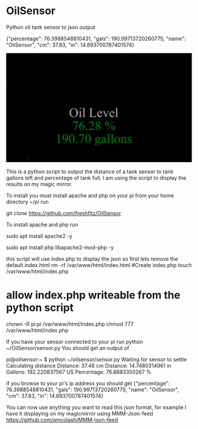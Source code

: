 # OilSensor
Python oil tank sensor to json output

{"percentage": 76.3988548810431, "gals": 190.99713720260775, "name": "OilSensor", "cm": 37.83, "in": 14.893700787401574}

<img src="https://github.com/freshfitz/OilSensor/blob/main/Capture.JPG">

This is a python script to output the distance of a tank sensor to tank gallons left and percentage of tank full. I am using the script to display the results on my magic mirror.

To install you must install apache and php on your pi
from your home directory ~/pi run

git clone https://github.com/freshfitz/OilSensor 

To install apache and php run

sudo apt install apache2 -y

sudo apt install php libapache2-mod-php -y

this script will use index.php to display the json so first lets remove the default index.html
rm -rf /var/www/html/index.html
#Create index.php
touch /var/www/html/index.php
# allow index.php writeable from the python script
chown -R pi:pi /var/www/html/index.php
chmod 777 /var/www/html/index.php

If you have your sensor connected to your pi run python ~/OilSensor/sensor.py
You should get an output of

pi@oilsensor:~ $ python ~/oilsensor/sensor.py
Waiting for sensor to settle
Calculating distance
Distance: 37.46 cm
Distance: 14.7480314961 in
Gallons: 192.220837567 US
Percentage: 76.8883350267 %

if you browse to your pi's ip address you should get
{"percentage": 76.3988548810431, "gals": 190.99713720260775, "name": "OilSensor", "cm": 37.83, "in": 14.893700787401574}

You can now use anything you want to read this json format, for example I have it displaying on my magicmirror using MMM-Json-feed
https://github.com/amcolash/MMM-json-feed



